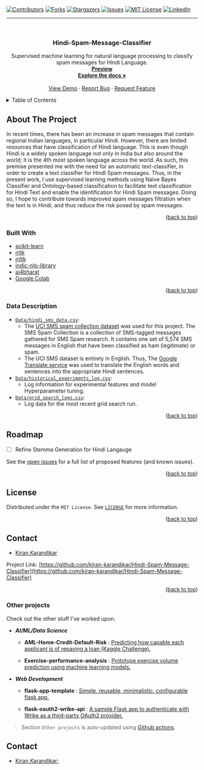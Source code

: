<div id="top"></div>

[![Contributors][contributors-shield]][contributors-url]
[![Forks][forks-shield]][forks-url]
[![Stargazers][stars-shield]][stars-url]
[![Issues][issues-shield]][issues-url]
[![MIT License][license-shield]][license-url]
[![LinkedIn][linkedin-shield]][linkedin-url]

[contributors-shield]: https://img.shields.io/github/contributors/kiran-karandikar/Hindi-Spam-Message-Classifier?style=for-the-badge
[contributors-url]: https://github.com/Kiran-Karandikar/Hindi-Spam-Message-Classifier/graphs/contributors
[forks-shield]: https://img.shields.io/github/forks/Kiran-Karandikar/Hindi-Spam-Message-Classifier?style=for-the-badge
[forks-url]: https://github.com/Kiran-Karandikar/Hindi-Spam-Message-Classifier/network
[stars-shield]: https://img.shields.io/github/stars/Kiran-Karandikar/Hindi-Spam-Message-Classifier?style=for-the-badge
[stars-url]: https://github.com/Kiran-Karandikar/Hindi-Spam-Message-Classifier/stargazers
[issues-shield]: https://img.shields.io/github/issues/Kiran-Karandikar/Hindi-Spam-Message-Classifier?style=for-the-badge
[issues-url]: https://github.com/Kiran-Karandikar/Hindi-Spam-Message-Classifier/issues
[license-shield]: https://img.shields.io/github/license/Kiran-Karandikar/Hindi-Spam-Message-Classifier?style=for-the-badge
[license-url]: https://github.com/Kiran-Karandikar/Hindi-Spam-Message-Classifier/blob/master/LICENSE
[linkedin-shield]: https://img.shields.io/badge/-LinkedIn-black.svg?style=for-the-badge&logo=linkedin&colorB=555
[linkedin-url]: https://linkedin.com/in/kiran-karandikar

---

<!-- PROJECT LOGO -->
<br />
<div align="center">
<h3 align="center">Hindi-Spam-Message-Classifier</h3>
  <p align="center">
    Supervised machine learning for natural language processing to classify spam messages for Hindi Language.    
    <br />    
    <a href="https://kiran-karandikar.github.io/Hindi-Spam-Message-Classifier"><strong>Preview</strong></a>
    <br />
    <a href="https://github.com/kiran-karandikar/Hindi-Spam-Message-Classifier"><strong>Explore the docs »</strong></a>
    <br />
    <br />
    <a href="https://github.com/kiran-karandikar/Hindi-Spam-Message-Classifier">View Demo</a>
    ·
    <a href="https://github.com/kiran-karandikar/Hindi-Spam-Message-Classifier/issues">Report Bug</a>
    ·
    <a href="https://github.com/kiran-karandikar/Hindi-Spam-Message-Classifier/issues">Request Feature</a>
  </p>
</div>

<!-- BADGES.MD Finish -->
<!-- BADGES.MD Finish -->

<!-- TABLE OF CONTENTS -->
<details>
  <summary>Table of Contents</summary>
  <ol>
    <li>
      <a href="#about-the-project">About The Project</a>
      <ul>
        <li><a href="#built-with">Built With</a></li>
        <li><a href="#data-description">Data Description</a></li>
      </ul>
    </li>
    <li><a href="#roadmap">Roadmap</a></li>
    <li><a href="#license">License</a></li>
    <li><a href="#contact">Contact</a></li>
  </ol>
</details>

<!-- ABOUT THE PROJECT -->

## About The Project

In recent times, there has been an increase in spam messages that contain regional Indian languages, in particular Hindi. However, there are limited resources that have classification of Hindi language. This is even though Hindi is a widely spoken language not only in India but also around the world; it is the 4th most spoken language across the world.  As such, this premise presented me with the need for an automatic text-classifier, in order to create a text classifier for Hindi Spam messages. Thus, in the present work, I use supervised learning methods using Naive Bayes Classifier and Ontology-based classification to facilitate text classification for Hindi Text and enable the identification for Hindi Spam messages. Doing so, I hope to contribute towards improved spam messages filtration when the text is in Hindi, and thus reduce the risk posed by spam messages.

<p align="right">(<a href="#top">back to top</a>)</p>

### Built With

* [scikit-learn](https://scikit-learn.org/stable/index.html)
* [nltk](https://www.nltk.org/)
* [inltk](https://inltk.readthedocs.io/en/latest/index.html)
* [indic-nlp-library](https://anoopkunchukuttan.github.io/indic_nlp_library/)
* [ai4bharat](https://github.com/AI4Bharat/indic-bert)
* [Google Colab](https://colab.research.google.com)

<p align="right">(<a href="#top">back to top</a>)</p>

### Data Description

* [`Data/hindi_sms_data.csv`](./Data/hindi_sms_data.csv):
  * The [UCI SMS spam collection dataset](https://archive.ics.uci.edu/ml/datasets/SMS+Spam+Collection) was used for this project. The SMS Spam Collection is a collection of SMS-tagged messages gathered for SMS Spam research. It contains one set of 5,574 SMS messages in English that have been classified as ham (legitimate) or spam.
  * The UCI SMS dataset is entirely in English. Thus, The [Google Translate service](https://translate.google.com/?sl=en&tl=hi&op=docs.) was used to translate the English words and sentences into the appropriate Hindi sentences.
* [```Data/historical_experiments_log.csv```](./Data/historical_experiments_log.csv):
  * Log information for experimental features and model Hyperparameter tuning.
* [```Data/grid_search_logs.csv```](./Data/grid_search_logs.csv):
  * Log data for the most recent grid search run.

<p align="right">(<a href="#top">back to top</a>)</p>

<!-- ROADMAP -->

## Roadmap

- [ ] Refine Stemma Generation for Hindi Langauge

See the [open issues](https://github.com/kiran-karandikar/Hindi-Spam-Message-Classifier/issues) for a
full list of proposed features (and known issues).

<p align="right">(<a href="#top">back to top</a>)</p>


<!-- LICENSE -->

## License

Distributed under the `MIT License`. See [`LICENSE`](./LICENSE) for more information.

<p align="right">(<a href="#top">back to top</a>)</p>

<!-- MARKDOWN LINKS & IMAGES -->

<!-- CONTACT -->

## Contact

* [Kiran Karandikar](mailto:khkarandikar@gmail.com)

Project
Link: [https://github.com/kiran-karandikar/Hindi-Spam-Message-Classifier](https://github.com/kiran-karandikar/Hindi-Spam-Message-Classifier)

<p align="right">(<a href="#top">back to top</a>)</p>







### Other projects

Check out the other stuff I've worked upon.

- **_AI/ML/Data Science_**

  - **AML-Home-Credit-Default-Risk** : [Predicting how capable each applicant is of repaying a loan \(Kaggle Challenge\).](https://github.com/Kiran-Karandikar/AML-Home-Credit-Default-Risk)

  - **Exercise-performance-analysis** : [Prototype exercise volume prediction using machine learning models.](https://github.com/Kiran-Karandikar/Exercise-performance-analysis)

- **_Web Development_**

  - **flask-app-template** : [Simple, reusable, minimalistic, configurable flask app.](https://github.com/Kiran-Karandikar/flask-app-template)

  - **flask-oauth2-wrike-api** : [A sample Flask app to authenticate with Wrike as a third-party OAuth2 provider.](https://github.com/Kiran-Karandikar/flask-oauth2-wrike-api)

> Section `Other projects` is auto-updated using [Github actions](https://github.com/features/actions).

<!-- CONTACT -->

## Contact

- [Kiran Karandikar:](mailto:connect.funnel.github@kirankarandikar.com)

